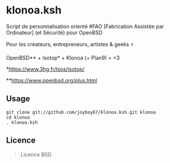 # klonoa.ksh

Script de personnalisation orienté #FAO [Fabrication Assistée par Ordinateur] (et Sécurité) pour OpenBSD

Pour les créateurs, entrepreneurs, artistes & geeks ⚡

OpenBSD** + Isotop* + Klonoa (+ Plan9) = <3


*https://www.3hg.fr/Isos/isotop/

**https://www.openbsd.org/plus.html

## Usage

```
git clone git://github.com/joyboy67/klonoa.ksh.git klonoa
cd klonoa
. klonoa.ksh
```

## Licence

> Licence BSD
